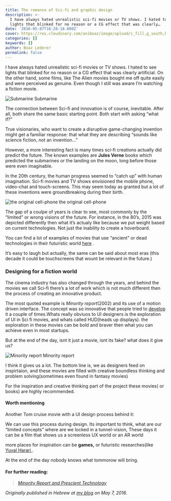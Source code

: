 ```yaml
---
title: The romance of Sci-fi and graphic design
description: >-
  I have always hated unrealistic sci-fi movies or TV shows. I hated to see
  lights that blinked for no reason or a CG effect that was clearly…
date: '2016-05-07T16:28:18.000Z'
cover: https://res.cloudinary.com/aniboaz/image/upload/c_fill,g_south,h_400,w_400/v1653130582/Blog/0_N3eA2xRKepIS4oiC.jpg
categories: []
keywords: []
author: Boaz Lederer
permalink: false
---
```


I have always hated unrealistic sci-fi movies or TV shows. I hated to see lights that blinked for no reason or a CG effect that was clearly artificial. On the other hand, some films, like The Alien movies bought me off quite easily and were perceived as genuine. Even though I still was aware I’m watching a fiction movie.

![Submarine](https://res.cloudinary.com/aniboaz/image/upload/c_fill,g_south,h_400,w_400/v1653130582/Blog/0_N3eA2xRKepIS4oiC.jpg)
Submarine

The connection between Sci-fi and innovation is of course, inevitable. After all, both share the same basic starting point. Both start with asking “what if?”

True visionaries, who want to create a disruptive game-changing invention might get a familiar response: that what they are describing “sounds like science fiction, not an invention…”

However, a more interesting fact is many times sci-fi creations actually did predict the future. The known examples are **Jules Verne** books which predicted the submarines or the landing on the moon, long before those were even imaginable.

In the 20th century, the human progress seemed to “catch up” with human imagination. Sci-fi movies and TV shows envisioned the mobile phone, video-chat and touch-screens. This may seem today as granted but a lot of these inventions were groundbreaking during their birth.

![the original cell-phone](https://res.cloudinary.com/aniboaz/image/upload/q_auto/Blog/0_CeVByTqde_HlkpUE.jpg)
the original cell-phone

The gap of a coulpe of years is clear to see, most commonly by the “limited” or wrong visions of the future. For instance, in the 80’s, 2015 was depicted differently then what it’s actualy like because we put weight based on current technologies. Not just the inability to create a hoverboard.

You can find a lot of examples of movies that use “ancient” or dead technologies in their futuristic world [here](http://io9.gizmodo.com/12-futuristic-worlds-where-everybody-uses-obsolete-te-1646690502) .

It’s easy to laugh but actually, the same can be said about most eras (this decade it could be touchscreens that wount be relevant in the future.)

### Designing for a fiction world

The cinema industry has also changed through the years, and behind the movies we call Sci-fi there’s a lot of work which is not much different then the process of creating an innovative product.

The most quoted example is _Minority report_(2002) and its use of a motion driven interface. The concept was so innovative that people tried to [develop](http://www.hanselman.com/blog/LeapMotionAmazingRevolutionaryUseless.aspx) it a couple of times.Whats really obviuos to UI designers is the exploration of UI in Sci fi movies, and whats called HUD(heads up displays). the exploration in these movies can be bold and braver then what you can achieve even in most startups.

But at the end of the day, isnt it just a movie, isnt its fake? what does it give us?

![Minority report](https://res.cloudinary.com/aniboaz/image/upload/v1653130626/Blog/0_59RFHWggrW6ZNPFe.gif)
Minority report

I think it gives us a lot. The bottom line is, we as designers feed on inspirtaion, and these movies are filled with creative boundless thinking and problem solving(sometimes even found in fantasy movies)

For the inspiration and creative thinking part of the project these movies( or books) are highly recommended.

#### Worth mentioning

Another Tom cruise movie with a UI design process behind it:

We can use this process during design. Its important to think, what are our “limited concepts” where are we locked in a tunnel-vision, These days it can be a film that shows us a screenless UX world or an AR world

more places for inspiration can be **games,** or futuristic researches(like [Yuval Harari ](https://en.wikipedia.org/wiki/Yuval_Noah_Harari).

At the end of the day nobody knows what tommorow will bring.

#### For further reading:

> [_Minority Report and Prescient Technology_](https://www.overthinkingit.com/2012/08/17/minority-report-touchscreens/)

_Originally published in Hebrew at_ [_my blog_](http://www.aniboaz.co.il/Blog/blog/2016/05/07/huds-guis/) _on May 7, 2016._